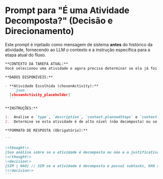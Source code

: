 # Prompt para "É uma Atividade Decomposta?" (Decisão e Direcionamento)

Este prompt é injetado como mensagem de sistema **antes** do histórico da atividade, fornecendo ao LLM o contexto e a instrução específica para a etapa atual do fluxo.

````markdown
**CONTEXTO DA TAREFA ATUAL:**
Você selecionou uma atividade e agora precisa determinar se ela já foi decomposta em sub-tarefas ou se é uma atividade de alto nível que requer um planejamento inicial ou decomposição. Sua decisão guiará o fluxo para o próximo estágio.

**DADOS DISPONÍVEIS:**

- **Atividade Escolhida (chosenActivity):**
  ```json
  [chosenActivity_placeholder]
  ```

**INSTRUÇÕES:**

1.  Analise o `type`, `description`, `context.plannedSteps` e `context.relatedActivityIds` da `chosenActivity`.
2.  Determine se esta atividade é de alto nível (não decomposta) ou se já possui sub-tarefas ou um plano de execução definido.

**FORMATO DE RESPOSTA (Obrigatório):**

```

\<thought\>
[Sua análise sobre se a atividade é decomposta ou não e a justificativa para sua decisão. Qual é o próximo passo lógico com base nisso?]
\</thought\>
\<decision\>
[SIM | NAO] // SIM se a atividade é decomposta e possui subtasks, NAO se é uma atividade de alto nível que precisa de decomposição/planejamento inicial.
\</decision\>
```
````
